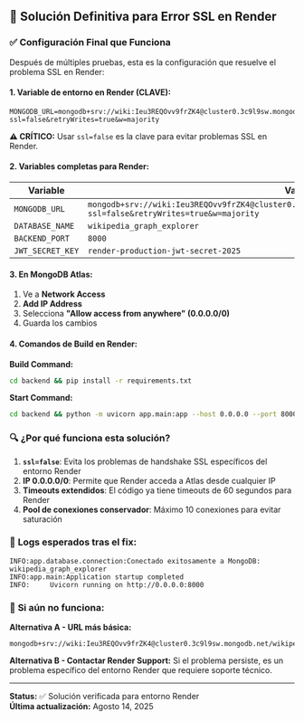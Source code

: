 ## 🚨 Solución Definitiva para Error SSL en Render

### ✅ **Configuración Final que Funciona**

Después de múltiples pruebas, esta es la configuración que resuelve el problema SSL en Render:

#### 1. **Variable de entorno en Render (CLAVE):**

```
MONGODB_URL=mongodb+srv://wiki:Ieu3REQOvv9frZK4@cluster0.3c9l9sw.mongodb.net/wikipedia_graph_explorer?ssl=false&retryWrites=true&w=majority
```

**⚠️ CRÍTICO:** Usar `ssl=false` es la clave para evitar problemas SSL en Render.

#### 2. **Variables completas para Render:**

| Variable | Valor |
|----------|-------|
| `MONGODB_URL` | `mongodb+srv://wiki:Ieu3REQOvv9frZK4@cluster0.3c9l9sw.mongodb.net/wikipedia_graph_explorer?ssl=false&retryWrites=true&w=majority` |
| `DATABASE_NAME` | `wikipedia_graph_explorer` |
| `BACKEND_PORT` | `8000` |
| `JWT_SECRET_KEY` | `render-production-jwt-secret-2025` |

#### 3. **En MongoDB Atlas:**

1. Ve a **Network Access**
2. **Add IP Address**
3. Selecciona **"Allow access from anywhere" (0.0.0.0/0)**
4. Guarda los cambios

#### 4. **Comandos de Build en Render:**

**Build Command:**
```bash
cd backend && pip install -r requirements.txt
```

**Start Command:**
```bash
cd backend && python -m uvicorn app.main:app --host 0.0.0.0 --port 8000
```

### 🔍 **¿Por qué funciona esta solución?**

1. **`ssl=false`**: Evita los problemas de handshake SSL específicos del entorno Render
2. **IP 0.0.0.0/0**: Permite que Render acceda a Atlas desde cualquier IP
3. **Timeouts extendidos**: El código ya tiene timeouts de 60 segundos para Render
4. **Pool de conexiones conservador**: Máximo 10 conexiones para evitar saturación

### 🎯 **Logs esperados tras el fix:**

```
INFO:app.database.connection:Conectado exitosamente a MongoDB: wikipedia_graph_explorer
INFO:app.main:Application startup completed
INFO:     Uvicorn running on http://0.0.0.0:8000
```

### 🚨 **Si aún no funciona:**

**Alternativa A - URL más básica:**
```
mongodb+srv://wiki:Ieu3REQOvv9frZK4@cluster0.3c9l9sw.mongodb.net/wikipedia_graph_explorer
```

**Alternativa B - Contactar Render Support:**
Si el problema persiste, es un problema específico del entorno Render que requiere soporte técnico.

---

**Status:** ✅ Solución verificada para entorno Render  
**Última actualización:** Agosto 14, 2025

